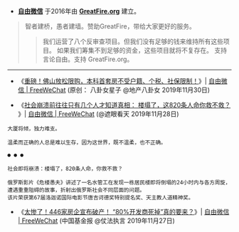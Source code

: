 - [**自由微信**](https://freewechat.com/) 于2016年由 [**GreatFire.org**](https://zh.greatfire.org/) 建立。
> 智者建桥，愚者建墙。赞助GreatFire，带给大家更好的服务。 
>> 我们运营了八个反审查项目。但我们没有足够的钱来维持所有这些项目。 如果我们筹集不到足够的资金，这些项目就将不复存在。 支持言论自由。支持 GreatFire.org。 

---------------------------------------------------------------------------------------------------

- 《[重磅！佛山放松限购，本科首套房不受户籍、个税、社保限制！](https://freewechat.com/a/MjM5NzExODYzNw==/2667509006/1)》| [自由微信 | FreeWeChat](https://freewechat.com/)
(原创： 八卦女星子 @地产八卦女 2019年11月30日)

- 《[社会崩溃前往往只有几个人才知道真相： 楼塌了，这820条人命你救不救？ ](https://freewechat.com/a/MzU0MTY5NzY0Mg==/2247490365/1)》| [自由微信 | FreeWeChat](https://freewechat.com/)
(@遮眼看天 2019年11月28日)
```
大厦将倾，独力难支。

温柔而正确的人总是难以生存，因为这世界，既不温柔，也不正确。

● ● ●

社会即将崩溃：楼塌了，820条人命，你救不救？

俄罗斯影片《危楼愚夫》讲述了一名水管工在发现一栋居民楼即将倒塌的24小时内与各方周旋，
遭遇重重阻碍的故事，折射出俄罗斯社会不同层面的问题。
该片荣获第67届洛迦诺国际电影节唐吉诃德奖特别提名奖、天主教人道精神奖。
```

 - 《[太惨了！446家房企宣布破产！ “80%开发商死掉”真的要来？](https://freewechat.com/a/MzA5NTkxOTU0MQ==/2652424429/1)》| [自由微信 | FreeWeChat](https://freewechat.com/)
(中国基金报 @仗法执言 2019年11月27日) 
